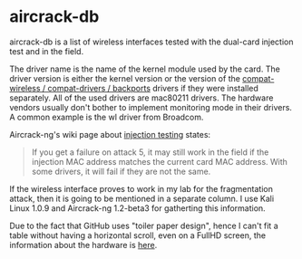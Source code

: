 # aircrack-db

aircrack-db is a list of wireless interfaces tested with the dual-card injection test and in the field.

The driver name is the name of the kernel module used by the card. The driver version is either the kernel version or the version of the [compat-wireless / compat-drivers / backports](https://backports.wiki.kernel.org/index.php/Main_Page) drivers if they were installed separately. All of the used drivers are mac80211 drivers. The hardware vendors usually don't bother to implement monitoring mode in their drivers. A common example is the wl driver from Broadcom.

Aircrack-ng's wiki page about [injection testing](http://www.aircrack-ng.org/doku.php?id=injection_test) states:

> If you get a failure on attack 5, it may still work in the field if the injection MAC address matches the current card MAC address. With some drivers, it will fail if they are not the same.

If the wireless interface proves to work in my lab for the fragmentation attack, then it is going to be mentioned in a separate column. I use Kali Linux 1.0.9 and Aircrack-ng 1.2-beta3 for gatherting this information.

Due to the fact that GitHub uses "toiler paper design", hence I can't fit a table without having a horizontal scroll, even on a FullHD screen, the information about the hardware is [here](http://saltwaterc.github.io/aircrack-db).
